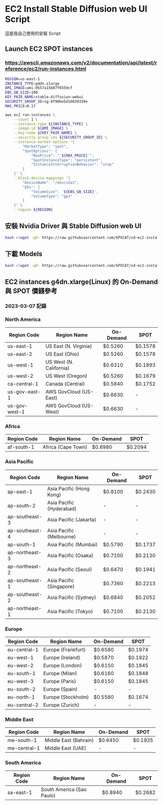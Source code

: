# EC2 Install Stable Diffusion web UI Script
這是我自己使用的安裝 Script

## Launch EC2 SPOT instances
### https://awscli.amazonaws.com/v2/documentation/api/latest/reference/ec2/run-instances.html
```bash
REGION=us-east-1
INSTANCE_TYPE=g4dn.xlarge
AMI_IMAGE=ami-0557a15b87f6559cf
EBS_GB_SIZE=100
KEY_PAIR_NAME=stable-diffusion-webui
SECURITY_GROUP_ID=sg-0f90be5d16639339e
MAX_PRICE=0.17

aws ec2 run-instances \
    --count 1 \
    --instance-type ${INSTANCE_TYPE} \
    --image-id ${AMI_IMAGE} \
    --key-name ${KEY_PAIR_NAME} \
    --security-group-ids ${SECURITY_GROUP_ID} \
    --instance-market-options '{
        "MarketType": "spot",
        "SpotOptions": {
            "MaxPrice": "'${MAX_PRICE}'",
            "SpotInstanceType": "persistent",
            "InstanceInterruptionBehavior": "stop"
        }
    }' \
    --block-device-mappings '{
        "DeviceName": "/dev/sda1",
        "Ebs": {
            "VolumeSize": '${EBS_GB_SIZE}',
            "VolumeType": "gp3"
        }
    }' \
    --region ${REGION}
```

## 安裝 Nvidia Driver 與 Stable Diffusion web UI
```bash
bash <(wget -qO- https://raw.githubusercontent.com/GPXCAT/sd-ec2-install/main/install.sh)
```

## 下載 Models
```bash
bash <(wget -qO- https://raw.githubusercontent.com/GPXCAT/sd-ec2-install/main/download_models.sh)
```

## EC2 instances g4dn.xlarge(Linux) 的 On-Demand 與 SPOT 價錢參考
### 2023-03-07 記錄
### **North America**
|Region Code   |Region Name              |On-Demand|SPOT    |
|--------------|-------------------------|---------|--------|
|us-east-1     |US East (N. Virginia)    |  $0.5260| $0.1578|
|us-east-2     |US East (Ohio)           |  $0.5260| $0.1578|
|us-west-1     |US West (N. California)  |  $0.6310| $0.1893|
|us-west-2     |US West (Oregon)         |  $0.5260| $0.1679|
|ca-central-1  |Canada (Central)         |  $0.5840| $0.1752|
|us-gov-east-1 |AWS GovCloud (US-East)   |  $0.6630|       -|
|us-gov-west-1 |AWS GovCloud (US-West)   |  $0.6630|       -|
### **Africa**
|Region Code   |Region Name              |On-Demand|SPOT    |
|--------------|-------------------------|---------|--------|
|af-south-1    |Africa (Cape Town)       |  $0.6980| $0.2094|
### **Asia Pacific**
|Region Code   |Region Name              |On-Demand|SPOT    |
|--------------|-------------------------|---------|--------|
|ap-east-1     |Asia Pacific (Hong Kong) |  $0.8100| $0.2430|
|ap-south-2    |Asia Pacific (Hyderabad) |        -|       -|
|ap-southeast-3|Asia Pacific (Jakarta)   |        -|       -|
|ap-southeast-4|Asia Pacific (Melbourne) |        -|       -|
|ap-south-1    |Asia Pacific (Mumbai)    |  $0.5790| $0.1737|
|ap-northeast-3|Asia Pacific (Osaka)     |  $0.7100| $0.2130|
|ap-northeast-2|Asia Pacific (Seoul)     |  $0.6470| $0.1941|
|ap-southeast-1|Asia Pacific (Singapore) |  $0.7360| $0.2213|
|ap-southeast-2|Asia Pacific (Sydney)    |  $0.6840| $0.2052|
|ap-northeast-1|Asia Pacific (Tokyo)     |  $0.7100| $0.2130|
### **Europe**
|Region Code   |Region Name              |On-Demand|SPOT    |
|--------------|-------------------------|---------|--------|
|eu-central-1  |Europe (Frankfurt)       |  $0.6580| $0.1974|
|eu-west-1     |Europe (Ireland)         |  $0.5870| $0.1922|
|eu-west-2     |Europe (London)          |  $0.6150| $0.1845|
|eu-south-1    |Europe (Milan)           |  $0.6160| $0.1848|
|eu-west-3     |Europe (Paris)           |  $0.6150| $0.1845|
|eu-south-2    |Europe (Spain)           |        -|       -|
|eu-north-1    |Europe (Stockholm)       |  $0.5580| $0.1674|
|eu-central-2  |Europe (Zurich)          |        -|       -|
### **Middle East**
|Region Code   |Region Name              |On-Demand|SPOT    |
|--------------|-------------------------|---------|--------|
|me-south-1    |Middle East (Bahrain)    |  $0.6450| $0.1935|
|me-central-1  |Middle East (UAE)        |        -|       -|
### **South America**
|Region Code   |Region Name              |On-Demand|SPOT    |
|--------------|-------------------------|---------|--------|
|sa-east-1     |South America (Sao Paulo)|  $0.8940| $0.2682|
